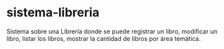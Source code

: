 # sistema-libreria
Sistema sobre una Librería donde se puede registrar un libro, modificar un libro, listar los libros, mostrar la cantidad de libros por área temática.
